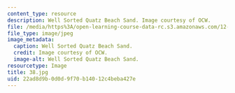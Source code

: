 ```yaml
---
content_type: resource
description: Well Sorted Quatz Beach Sand. Image courtesy of OCW.
file: /media/https%3A/open-learning-course-data-rc.s3.amazonaws.com/12-110-sedimentary-geology-fall-2004/22ad8d9b0d0d9f70b14012c4beba427e_38.jpg
file_type: image/jpeg
image_metadata:
  caption: Well Sorted Quatz Beach Sand.
  credit: Image courtesy of OCW.
  image-alt: Well Sorted Quatz Beach Sand.
resourcetype: Image
title: 38.jpg
uid: 22ad8d9b-0d0d-9f70-b140-12c4beba427e
---
```

